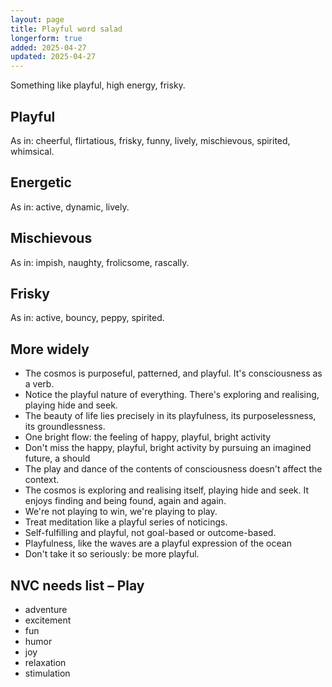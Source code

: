 ```yaml
---
layout: page
title: Playful word salad
longerform: true
added: 2025-04-27
updated: 2025-04-27
---
```


Something like playful, high energy, frisky.

## Playful

As in: cheerful, flirtatious, frisky, funny, lively, mischievous, spirited, whimsical.

## Energetic

As in: active, dynamic, lively.

## Mischievous

As in: impish, naughty, frolicsome, rascally.

## Frisky

As in: active, bouncy, peppy, spirited.

## More widely

- The cosmos is purposeful, patterned, and playful. It's consciousness as a verb.
- Notice the playful nature of everything. There's exploring and realising, playing hide and seek.
- The beauty of life lies precisely in its playfulness, its purposelessness, its groundlessness.
- One bright flow: the feeling of happy, playful, bright activity
- Don't miss the happy, playful, bright activity by pursuing an imagined future, a should
- The play and dance of the contents of consciousness doesn't affect the context.
- The cosmos is exploring and realising itself, playing hide and seek. It enjoys finding and being found, again and again.
- We're not playing to win, we're playing to play.
- Treat meditation like a playful series of noticings.
- Self-fulfilling and playful, not goal-based or outcome-based.
- Playfulness, like the waves are a playful expression of the ocean
- Don't take it so seriously: be more playful.

## NVC needs list – Play

* adventure  
* excitement  
* fun  
* humor  
* joy  
* relaxation  
* stimulation